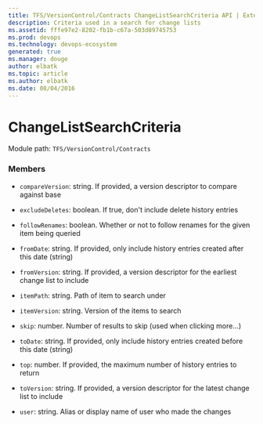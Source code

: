 ```yaml
---
title: TFS/VersionControl/Contracts ChangeListSearchCriteria API | Extensions for Visual Studio Team Services
description: Criteria used in a search for change lists
ms.assetid: fffe97e2-8202-fb1b-c67a-503d89745753
ms.prod: devops
ms.technology: devops-ecosystem
generated: true
ms.manager: douge
author: elbatk
ms.topic: article
ms.author: elbatk
ms.date: 08/04/2016
---
```


# ChangeListSearchCriteria

Module path: `TFS/VersionControl/Contracts`


### Members

* `compareVersion`: string. If provided, a version descriptor to compare against base

* `excludeDeletes`: boolean. If true, don&#x27;t include delete history entries

* `followRenames`: boolean. Whether or not to follow renames for the given item being queried

* `fromDate`: string. If provided, only include history entries created after this date (string)

* `fromVersion`: string. If provided, a version descriptor for the earliest change list to include

* `itemPath`: string. Path of item to search under

* `itemVersion`: string. Version of the items to search

* `skip`: number. Number of results to skip (used when clicking more...)

* `toDate`: string. If provided, only include history entries created before this date (string)

* `top`: number. If provided, the maximum number of history entries to return

* `toVersion`: string. If provided, a version descriptor for the latest change list to include

* `user`: string. Alias or display name of user who made the changes

